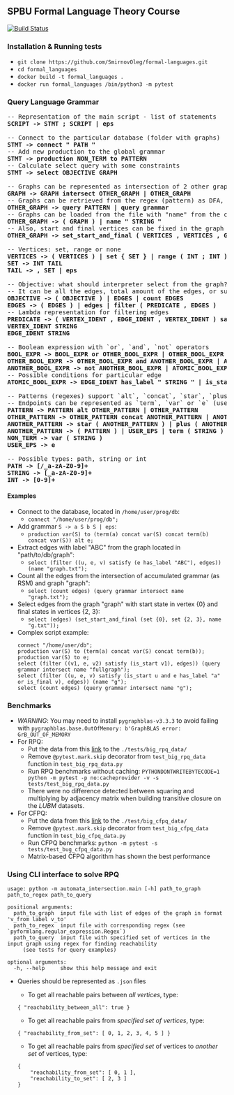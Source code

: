 ## SPBU Formal Language Theory Course

[![Build Status](https://travis-ci.com/SmirnovOleg/formal-languages.svg?branch=master)](https://travis-ci.com/SmirnovOleg/formal-languages)

### Installation & Running tests

 - `git clone https://github.com/SmirnovOleg/formal-languages.git`
 - `cd formal_languages`
 - `docker build -t formal_languages .`
 - `docker run formal_languages /bin/python3 -m pytest`
 
### Query Language Grammar

<pre>
-- Representation of the main script - list of statements
<b>SCRIPT -> STMT ; SCRIPT | eps</b>

-- Connect to the particular database (folder with graphs)
<b>STMT -> connect " PATH "</b>
-- Add new production to the global grammar
<b>STMT -> production NON_TERM to PATTERN</b>
-- Calculate select query with some constraints
<b>STMT -> select OBJECTIVE GRAPH</b>

-- Graphs can be represented as intersection of 2 other graphs
<b>GRAPH -> GRAPH intersect OTHER_GRAPH | OTHER_GRAPH</b>
-- Graphs can be retrieved from the regex (pattern) as DFA, or from the collected grammar as RSM
<b>OTHER_GRAPH -> query PATTERN | query grammar</b>
-- Graphs can be loaded from the file with "name" from the connected database
<b>OTHER_GRAPH -> ( GRAPH ) | name " STRING "</b>
-- Also, start and final vertices can be fixed in the graph
<b>OTHER_GRAPH -> set_start_and_final ( VERTICES , VERTICES , GRAPH )</b>

-- Vertices: set, range or none
<b>VERTICES -> ( VERTICES ) | set { SET } | range ( INT ; INT ) | none</b>
<b>SET -> INT TAIL</b>
<b>TAIL -> , SET | eps</b>

-- Objective: what should interpreter select from the graph?
-- It can be all the edges, total amount of the edges, or subset of the edges, extracted by filtering another edges
<b>OBJECTIVE -> ( OBJECTIVE ) | EDGES | count EDGES</b>
<b>EDGES -> ( EDGES ) | edges | filter ( PREDICATE , EDGES )</b>
-- Lambda representation for filtering edges
<b>PREDICATE -> ( VERTEX_IDENT , EDGE_IDENT , VERTEX_IDENT ) satisfy BOOL_EXPR</b>
<b>VERTEX_IDENT STRING</b>
<b>EDGE_IDENT STRING</b>

-- Boolean expression with `or`, `and`, `not` operators
<b>BOOL_EXPR -> BOOL_EXPR or OTHER_BOOL_EXPR | OTHER_BOOL_EXPR</b>
<b>OTHER_BOOL_EXPR -> OTHER_BOOL_EXPR and ANOTHER_BOOL_EXPR | ANOTHER_BOOL_EXPR</b>
<b>ANOTHER_BOOL_EXPR -> not ANOTHER_BOOL_EXPR | ATOMIC_BOOL_EXPR | ( BOOL_EXPR )</b>
-- Possible conditions for particular edge
<b>ATOMIC_BOOL_EXPR -> EDGE_IDENT has_label " STRING " | is_start VERTEX_IDENT | is_final VERTEX_IDENT</b>

-- Patterns (regexes) support `alt`, `concat`, `star`, `plus` and `option` operators
-- Endpoints can be represented as `term`, `var` or `e` (user's Epsilon)
<b>PATTERN -> PATTERN alt OTHER_PATTERN | OTHER_PATTERN</b>
<b>OTHER_PATTERN -> OTHER_PATTERN concat ANOTHER_PATTERN | ANOTHER_PATTERN</b>
<b>ANOTHER_PATTERN -> star ( ANOTHER_PATTERN ) | plus ( ANOTHER_PATTERN ) | option ( ANOTHER_PATTERN )</b>
<b>ANOTHER_PATTERN -> ( PATTERN ) | USER_EPS | term ( STRING ) | NON_TERM</b>
<b>NON_TERM -> var ( STRING )</b>
<b>USER_EPS -> e</b>

-- Possible types: path, string or int
<b>PATH -> [/_a-zA-Z0-9]+</b>
<b>STRING -> [_a-zA-Z0-9]+</b>
<b>INT -> [0-9]+</b>
</pre>

#### Examples 

 - Connect to the database, located in `/home/user/prog/db`:    
   - `connect "/home/user/prog/db";`
 - Add grammar `S -> a S b S | eps`:
   - `production var(S) to (term(a) concat var(S) concat term(b) concat var(S)) alt e;`
 - Extract edges with label "ABC" from the graph located in "path/to/db/graph":
   - `select (filter ((u, e, v) satisfy (e has_label "ABC"), edges)) (name "graph.txt");`
 - Count all the edges from the intersection of accumulated grammar (as RSM) and graph "graph":
   - `select (count edges) (query grammar intersect name "graph.txt");`
 - Select edges from the graph "graph" with start state in vertex {0} and final states in vertices {2, 3}:
   - `select (edges) (set_start_and_final (set {0}, set {2, 3}, name "g.txt"));`
 - Complex script example:
    ```
    connect "/home/user/db";
    production var(S) to (term(a) concat var(S) concat term(b));
    production var(S) to e;
    select (filter ((v1, e, v2) satisfy (is_start v1), edges)) (query grammar intersect name "fullgraph");
    select (filter ((u, e, v) satisfy (is_start u and e has_label "a" or is_final v), edges)) (name "g");
    select (count edges) (query grammar intersect name "g");
    ```
 
### Benchmarks

 - *WARNING*: You may need to install `pygraphblas-v3.3.3` to avoid failing with
  `pygraphblas.base.OutOfMemory: b'GraphBLAS error: GrB_OUT_OF_MEMORY`
 - For RPQ:
   - Put the data from this 
   [link](https://drive.google.com/file/d/158g01o2rpdq5eL3Ari8e5SPbbeZTJspr/view?usp=sharing) to the 
   `./tests/big_rpq_data/`
   - Remove `@pytest.mark.skip` decorator from `test_big_rpq_data` function in `test_big_rpq_data.py`
   - Run RPQ benchmarks without caching:
`PYTHONDONTWRITEBYTECODE=1 python -m pytest -p no:cacheprovider -v -s tests/test_big_rpq_data.py`
   - There were no difference detected between squaring and multiplying
 by adjacency matrix when building transitive closure on the *LUBM* datasets. 
 - For CFPQ:
   - Put the data from this 
   [link](https://drive.google.com/file/d/1BkiAFd1rYzPA0uoHo7TQvITvp-j8QVFM/view?usp=sharing) to the 
   `./test/big_cfpq_data/`
   - Remove `@pytest.mark.skip` decorator from `test_big_cfpq_data` function in `test_big_cfpq_data.py`
   - Run CFPQ benchmarks:
`python -m pytest -s tests/test_bug_cfpq_data.py`
   - Matrix-based CFPQ algorithm has shown the best performance 
 
### Using CLI interface to solve RPQ

```
usage: python -m automata_intersection.main [-h] path_to_graph path_to_regex path_to_query

positional arguments:
  path_to_graph  input file with list of edges of the graph in format 'v_from label v_to'
  path_to_regex  input file with corresponding regex (see `pyformlang.regular_expression.Regex`)
  path_to_query  input file with specified set of vertices in the input graph using regex for finding reachability
     (see tests for query examples)

optional arguments:
  -h, --help     show this help message and exit
```

 - Queries should be represented as `.json` files
 
   - To get all reachable pairs between *all vertices*, type:
    ```
    { "reachability_between_all": true }
    ```
   - To get all reachable pairs from *specified set of vertices*, type:
    ```
    { "reachability_from_set": [ 0, 1, 2, 3, 4, 5 ] }
    ```
   - To get all reachable pairs from *specified set* of vertices to *another set* of vertices, type:
    ```
    {
        "reachability_from_set": [ 0, 1 ],
        "reachability_to_set": [ 2, 3 ]
    }
    ```
